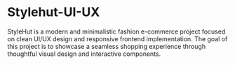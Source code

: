 # Stylehut-UI-UX
StyleHut is a modern and minimalistic fashion e-commerce project focused on clean UI/UX design and responsive frontend implementation. The goal of this project is to showcase a seamless shopping experience through thoughtful visual design and interactive components.
